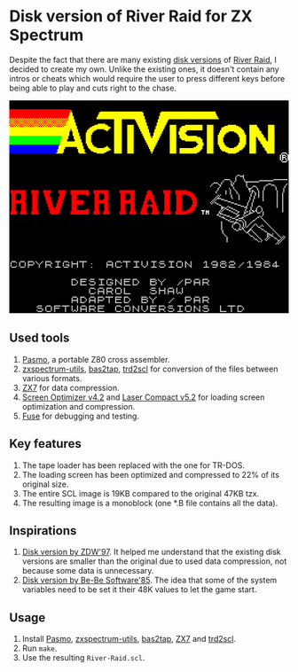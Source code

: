 # Disk version of River Raid for ZX Spectrum

Despite the fact that there are many existing [disk versions](https://vtrd.in/games.php?t=r) of [River Raid](http://www.worldofspectrum.org/infoseekid.cgi?id=0004154), I decided to create my own. Unlike the existing ones, it doesn't contain any intros or cheats which would require the user to press different keys before being able to play and cuts right to the chase.

<p align="center">
    <img src="https://raw.githubusercontent.com/morozov/river-raid/master/png/screen.png" width="512" height="384" alt="River Raid">
</p>

## Used tools

1. [Pasmo](http://pasmo.speccy.org/), a portable Z80 cross assembler.
2. [zxspectrum-utils](https://sourceforge.net/projects/zxspectrumutils/), [bas2tap](https://github.com/speccyorg/bas2tap), [trd2scl](http://www.worldofspectrum.org/pub/sinclair/tools/generic/trd2scl-1.0.0.tar.gz) for conversion of the files between various formats.
3. [ZX7](http://www.worldofspectrum.org/infoseekid.cgi?id=0027996) for data compression.
4. [Screen Optimizer v4.2](http://www.worldofspectrum.org/infoseekid.cgi?id=0021314) and [Laser Compact v5.2](http://www.worldofspectrum.org/infoseekid.cgi?id=0021446) for loading screen optimization and compression.
5. [Fuse](https://sourceforge.net/projects/fuse-emulator/) for debugging and testing.

## Key features

1. The tape loader has been replaced with the one for TR-DOS.
2. The loading screen has been optimized and compressed to 22% of its original size.
3. The entire SCL image is 19KB compared to the original 47KB tzx.
4. The resulting image is a monoblock (one *.B file contains all the data).

## Inspirations

1. [Disk version by ZDW'97](https://vtrd.in/gamez/r/RIVER_R_.ZIP). It helped me understand that the existing disk versions are smaller than the original due to used data compression, not because some data is unnecessary.
2. [Disk version by Be-Be Software'85](https://vtrd.in/gamez/r/RRAID_BE.zip). The idea that some of the system variables need to be set it their 48K values to let the game start.

## Usage

1. Install [Pasmo](http://pasmo.speccy.org/), [zxspectrum-utils](https://sourceforge.net/projects/zxspectrumutils/), [bas2tap](https://github.com/speccyorg/bas2tap), [ZX7](http://www.worldofspectrum.org/infoseekid.cgi?id=0027996) and [trd2scl](http://www.worldofspectrum.org/pub/sinclair/tools/generic/trd2scl-1.0.0.tar.gz).
2. Run `make`.
3. Use the resulting `River-Raid.scl`.
